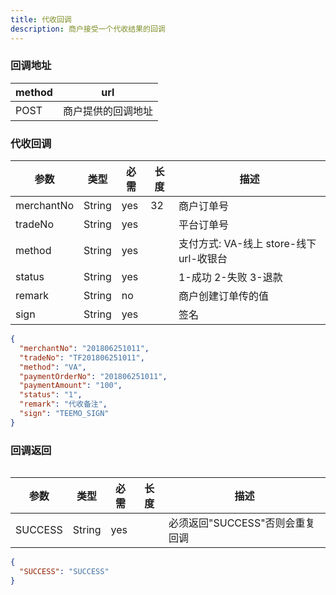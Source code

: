 ```yaml
---
title: 代收回调
description: 商户接受一个代收结果的回调
---
```


### 回调地址

| method | url                |
| ------ | ------------------ |
| POST   | 商户提供的回调地址 |

### 代收回调

| 参数       | 类型   | 必需 | 长度 | 描述                                    |
| ---------- | ------ | ---- | ---- | --------------------------------------- |
| merchantNo | String | yes  | 32   | 商户订单号                              |
| tradeNo    | String | yes  |      | 平台订单号                              |
| method     | String | yes  |      | 支付方式: VA-线上 store-线下 url-收银台 |
| status     | String | yes  |      | 1-成功 2-失败 3-退款                    |
| remark     | String | no   |      | 商户创建订单传的值                      |
| sign       | String | yes  |      | 签名                                    |

```json title=回调示例
{
  "merchantNo": "201806251011",
  "tradeNo": "TF201806251011",
  "method": "VA",
  "paymentOrderNo": "201806251011",
  "paymentAmount": "100",
  "status": "1",
  "remark": "代收备注",
  "sign": "TEEMO_SIGN"
}
```

### 回调返回

<Table
  thead={["字段", "类型", "必需", "描述"]}
  tbody={[["SUCCESS", "String", "yes", '必须返回"SUCCESS"否则会重复回调']]}
/>

| 参数    | 类型   | 必需 | 长度 | 描述                            |
| ------- | ------ | ---- | ---- | ------------------------------- |
| SUCCESS | String | yes  |      | 必须返回"SUCCESS"否则会重复回调 |

```json title=回调示例
{
  "SUCCESS": "SUCCESS"
}
```
